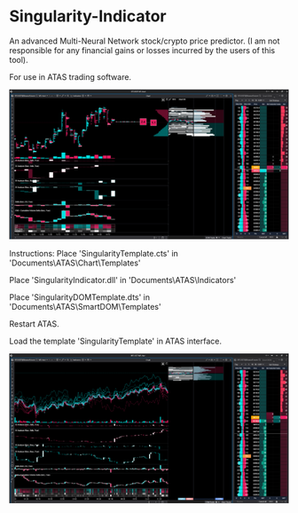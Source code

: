 # Singularity-Indicator
An advanced Multi-Neural Network stock/crypto price predictor. (I am not responsible for any financial gains or losses incurred by the users of this tool).

For use in ATAS trading software.

![Screenshot A](Screenshot1.png)

Instructions:
Place 'SingularityTemplate.cts' in 'Documents\ATAS\Chart\Templates'

Place 'SingularityIndicator.dll' in 'Documents\ATAS\Indicators'

Place 'SingularityDOMTemplate.dts' in 'Documents\ATAS\SmartDOM\Templates'

Restart ATAS.

Load the template 'SingularityTemplate' in ATAS interface.

![Screenshot_B](Screenshot2.png)
